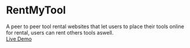 ﻿# RentMyTool
A peer to peer tool rental websites that let users to place their tools online for rental, users can rent others tools aswell.<br/>
[Live Demo](https://rentmytool.herokuapp.com/)
